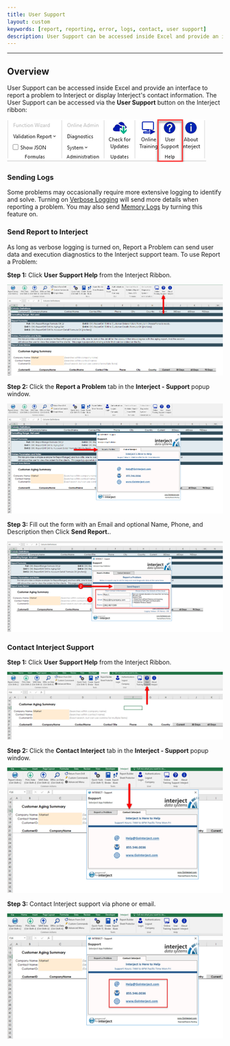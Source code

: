 ```yaml
---
title: User Support
layout: custom
keywords: [report, reporting, error, logs, contact, user support]
description: User Support can be accessed inside Excel and provide an interface to report a problem to Interject or display Interject's contact information.
---
```

* * *

## Overview

User Support can be accessed inside Excel and provide an interface to report a problem to Interject or display Interject's contact information. The User Support can be accessed via the **User Support** button on the Interject ribbon:

![](/images/InterjectSupport/UserSupport.png)
<br>

### Sending Logs

Some problems may occasionally require more extensive logging to identify and solve. Turning on [Verbose Logging](/wTroubleshoot/Verbose-Logging.html) will send more details when reporting a problem. You may also send [Memory Logs](/wTroubleshoot/RAM-Monitoring.html) by turning this feature on.

### Send Report to Interject

As long as verbose logging is turned on, Report a Problem can send user data and execution diagnostics to the Interject support team. To use Report a Problem:

**Step 1:** Click **User Support Help** from the Interject Ribbon.

![](/images/error-reports/07.jpg)
<br>

**Step 2:** Click the **Report a Problem** tab in the **Interject - Support** popup window.

![](/images/error-reports/08.jpg)
<br>

**Step 3:** Fill out the form with an Email and optional Name, Phone, and Description then Click **Send Report.**.

![](/images/error-reports/09.jpg)
<br>

### Contact Interject Support

**Step 1:** Click **User Support Help** from the Interject Ribbon.

![](/images/error-reports/10.jpg)
<br>

**Step 2:** Click the **Contact Interject** tab in the **Interject - Support** popup window.

![](/images/error-reports/11.jpg)
<br>

**Step 3:** Contact Interject support via phone or email.

![](/images/error-reports/12.jpg)
<br>
